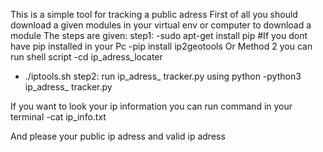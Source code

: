 This is a simple tool for tracking a public adress
First of all you should download a given modules in your virtual env or computer to download a module The steps are given:
step1:
-sudo apt-get install pip  #If you dont have pip installed in your Pc
-pip install ip2geotools
Or Method 2 you can run shell script
-cd ip_adress_locater
- ./iptools.sh
step2:
run ip_adress_ tracker.py  using python
-python3 ip_adress_ tracker.py

If you want to look your ip information you can run command in your terminal 
-cat ip_info.txt

And please your public ip adress and valid ip adress
